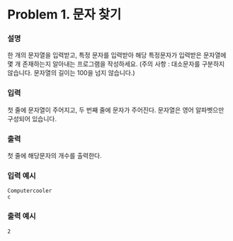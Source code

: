 # Problem 1. 문자 찾기
### 설명
한 개의 문자열을 입력받고, 특정 문자를 입력받아 해당 특정문자가 
입력받은 문자열에 몇 개 존재하는지 알아내는 프로그램을 작성하세요.
(주의 사항 : 대소문자를 구분하지 않습니다. 문자열의 길이는 100을 넘지 않습니다.)

### 입력
첫 줄에 문자열이 주어지고, 두 번째 줄에 문자가 주어진다.
문자열은 영어 알파벳으만 구성되어 있습니다.

### 출력
첫 줄에 해당문자의 개수를 출력한다.

### 입력 예시
```
Computercooler
c
```
### 출력 예시
```
2
```
